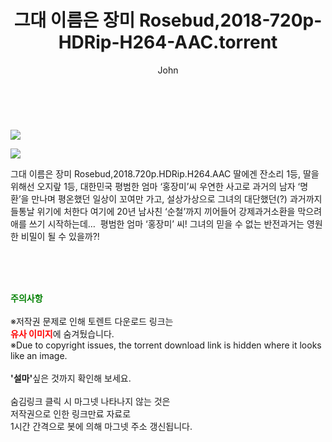 ﻿---
layout: post
title:  "    그대 이름은 장미 Rosebud,2018-720p-HDRip-H264-AAC.torrent"
author: John
categories: [ 영화 ]
tags: [  ]
image: https://torrentrj54.com/uploadfile/full/a443fc3ce834da65466a55946e537bd537b43aef.jpg"/></p><p><img src="https://torrentrj54.com/uploadfile/full/41ef7ec0159f6c3e6ac608b40f880216e221b421.jpg 
description: "    그대 이름은 장미 Rosebud,2018-720p-HDRip-H264-AAC torrent 정보 공유"
toc: true
toc_sticky: true
---

<br>
<p><img src="https://torrentrj54.com/uploadfile/full/a443fc3ce834da65466a55946e537bd537b43aef.jpg"/></p><p><img src="https://torrentrj54.com/uploadfile/full/41ef7ec0159f6c3e6ac608b40f880216e221b421.jpg"/></p>
 그대 이름은 장미 Rosebud,2018.720p.HDRip.H264.AAC 딸에겐 잔소리 1등, 딸을 위해선 오지랖 1등, 대한민국 평범한 엄마 ‘홍장미’씨 우연한 사고로 과거의 남자 ‘명환’을 만나며 평온했던 일상이 꼬여만 가고, 설상가상으로 그녀의 대단했던(?) 과거까지 들통날 위기에 처한다 여기에 20년 남사친 ‘순철’까지 끼어들어 강제과거소환을 막으려 애를 쓰기 시작하는데…  평범한 엄마 ‘홍장미’ 씨! 그녀의 믿을 수 없는 반전과거는 영원한 비밀이 될 수 있을까?! 
    
<br><br><br>
<p data-ke-size="size16"><b><span style="color: green;">주의사항</span></b><br /><br />※저작권 문제로 인해 토렌트 다운로드 링크는<br /><b><span style="color: red;">유사 이미지</span></b>에 숨겨뒀습니다.<br />※Due to copyright issues, the torrent download link is hidden where it looks like an image.<br /><br /><b>'설마'</b>싶은 것까지 확인해 보세요.<br /><br />숨김링크 클릭 시 마그넷 나타나지 않는 것은<br />저작권으로 인한 링크만료 자료로<br />1시간 간격으로 봇에 의해 마그넷 주소 갱신됩니다.</p>
